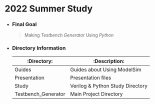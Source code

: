 # 2022 Summer Study  
+ ### Final Goal
    >Making *Testbench Generator* Using *Python*

+ ### Directory Information

    :Directory:          |         :Description:
    -------------------|----------------------------
    Guides             | Guides about Using ModelSim
    Presentation       | Presentation files
    Study              | Verilog & Python Study Directory
    Testbench_Generator| Main Project Directory
